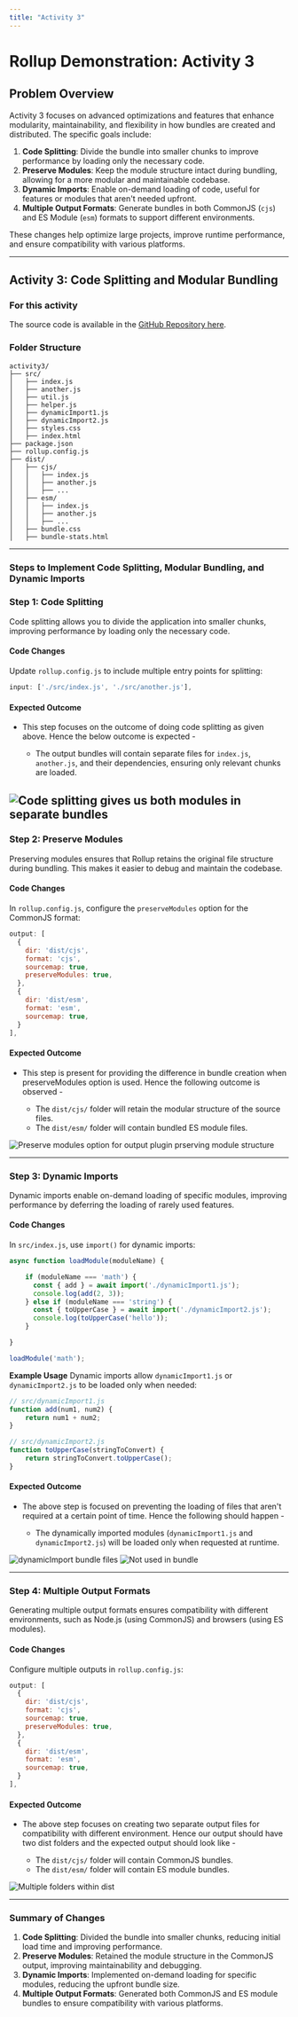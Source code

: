 ```yaml
---
title: "Activity 3"
---
```


# Rollup Demonstration: Activity 3 #

## Problem Overview ##
Activity 3 focuses on advanced optimizations and features that enhance modularity, maintainability, and flexibility in how bundles are created and distributed. The specific goals include:

1. **Code Splitting**: Divide the bundle into smaller chunks to improve performance by loading only the necessary code.
2. **Preserve Modules**: Keep the module structure intact during bundling, allowing for a more modular and maintainable codebase.
3. **Dynamic Imports**: Enable on-demand loading of code, useful for features or modules that aren't needed upfront.
4. **Multiple Output Formats**: Generate bundles in both CommonJS (`cjs`) and ES Module (`esm`) formats to support different environments.

These changes help optimize large projects, improve runtime performance, and ensure compatibility with various platforms.

---

## Activity 3: Code Splitting and Modular Bundling ##

### For this activity ###

The source code is available in the [GitHub Repository here](https://github.com/tpaidi/SER598-build-tools-tutorial/tree/main/rollup/rollupActivity3/).

### Folder Structure ###
```
activity3/
├── src/
│   ├── index.js
│   ├── another.js
│   ├── util.js
│   ├── helper.js
│   ├── dynamicImport1.js
│   ├── dynamicImport2.js
│   ├── styles.css
│   ├── index.html
├── package.json
├── rollup.config.js
├── dist/
│   ├── cjs/
│   │   ├── index.js
│   │   ├── another.js
│   │   ├── ...
│   ├── esm/
│   │   ├── index.js
│   │   ├── another.js
│   │   ├── ...
│   ├── bundle.css
│   ├── bundle-stats.html
```

---

### Steps to Implement Code Splitting, Modular Bundling, and Dynamic Imports ###

### Step 1: Code Splitting
Code splitting allows you to divide the application into smaller chunks, improving performance by loading only the necessary code.

#### Code Changes
Update `rollup.config.js` to include multiple entry points for splitting:
```javascript
input: ['./src/index.js', './src/another.js'],
```

#### Expected Outcome

- This step focuses on the outcome of doing code splitting as given above. Hence the below outcome is expected - 

  - The output bundles will contain separate files for `index.js`, `another.js`, and their dependencies, ensuring only relevant chunks are loaded.

![Code splitting gives us both modules in separate bundles](/docs/rollup/code_splitting_and_dynamic_import.png)
---

### Step 2: Preserve Modules
Preserving modules ensures that Rollup retains the original file structure during bundling. This makes it easier to debug and maintain the codebase.

#### Code Changes
In `rollup.config.js`, configure the `preserveModules` option for the CommonJS format:
```javascript
output: [
  {
    dir: 'dist/cjs',
    format: 'cjs',
    sourcemap: true,
    preserveModules: true, 
  },
  {
    dir: 'dist/esm',
    format: 'esm',
    sourcemap: true,
  }
],
```

#### Expected Outcome

- This step is present for providing the difference in bundle creation when preserveModules option is used. Hence the following outcome is observed - 

  - The `dist/cjs/` folder will retain the modular structure of the source files.
  - The `dist/esm/` folder will contain bundled ES module files.

![Preserve modules option for output plugin prserving module structure](/docs/rollup/preserve_module.png)

---

### Step 3: Dynamic Imports
Dynamic imports enable on-demand loading of specific modules, improving performance by deferring the loading of rarely used features.

#### Code Changes
In `src/index.js`, use `import()` for dynamic imports:
```javascript
async function loadModule(moduleName) {

    if (moduleName === 'math') {
      const { add } = await import('./dynamicImport1.js');
      console.log(add(2, 3));
    } else if (moduleName === 'string') {
      const { toUpperCase } = await import('./dynamicImport2.js');
      console.log(toUpperCase('hello'));
    }

}

loadModule('math');
```

**Example Usage**
Dynamic imports allow `dynamicImport1.js` or `dynamicImport2.js` to be loaded only when needed:
```javascript
// src/dynamicImport1.js
function add(num1, num2) {
    return num1 + num2;
}

// src/dynamicImport2.js
function toUpperCase(stringToConvert) {
    return stringToConvert.toUpperCase();
}
```

#### Expected Outcome

- The above step is focused on preventing the loading of files that aren't required at a certain point of time. Hence the following should happen - 

  - The dynamically imported modules (`dynamicImport1.js` and `dynamicImport2.js`) will be loaded only when requested at runtime.

![dynamicImport bundle files](/docs/rollup/code_splitting_and_dynamic_import.png)
![Not used in bundle](/docs/rollup/dynamic_import.png)

---

### Step 4: Multiple Output Formats
Generating multiple output formats ensures compatibility with different environments, such as Node.js (using CommonJS) and browsers (using ES modules).

#### Code Changes
Configure multiple outputs in `rollup.config.js`:
```javascript
output: [
  {
    dir: 'dist/cjs',
    format: 'cjs',
    sourcemap: true,
    preserveModules: true,
  },
  {
    dir: 'dist/esm',
    format: 'esm',
    sourcemap: true,
  }
],
```

#### Expected Outcome

- The above step focuses on creating two separate output files for compatibility with different environment. Hence our output should have two dist folders and the expected output should look like - 

  - The `dist/cjs/` folder will contain CommonJS bundles.
  - The `dist/esm/` folder will contain ES module bundles.

![Multiple folders within dist](/docs/rollup/multiple_output_formats.png)

---

### Summary of Changes ###
1. **Code Splitting**: Divided the bundle into smaller chunks, reducing initial load time and improving performance.
2. **Preserve Modules**: Retained the module structure in the CommonJS output, improving maintainability and debugging.
3. **Dynamic Imports**: Implemented on-demand loading for specific modules, reducing the upfront bundle size.
4. **Multiple Output Formats**: Generated both CommonJS and ES module bundles to ensure compatibility with various platforms.
